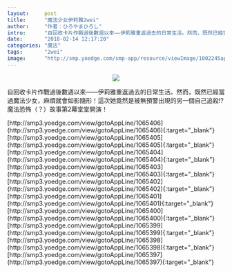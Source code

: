 ```yaml
---
layout:     post
title:      "魔法少女伊莉雅2wei"
author:     "作者：ひろやまひろし"
intro:      "自回收卡片作戰過後數週以來——伊莉雅重返過去的日常生活。然而，既然已經當過魔法少女，麻煩就會如影隨形！這次她竟然是被無預警出現的另一個自己追殺!?魔法恐怖（？）故事第2幕堂堂開演！"
date:       "2018-02-14 12:17:20"
categories: "魔法"
tags:       "2wei"
image:      "http://smp.yoedge.com/smp-app/resource/viewImage/1002245appline.png"
---
```

<div style="text-align: center">
<p><img src="http://smp.yoedge.com/smp-app/resource/viewImage/1002245appline.png"/></p>
</div>
<p class="post-meta">
<span>自回收卡片作戰過後數週以來——伊莉雅重返過去的日常生活。然而，既然已經當過魔法少女，麻煩就會如影隨形！這次她竟然是被無預警出現的另一個自己追殺!?魔法恐怖（？）故事第2幕堂堂開演！</span>
</p>
[http://smp3.yoedge.com/view/gotoAppLine/1065406](http://smp3.yoedge.com/view/gotoAppLine/1065406){:target="_blank"}
[http://smp3.yoedge.com/view/gotoAppLine/1065405](http://smp3.yoedge.com/view/gotoAppLine/1065405){:target="_blank"}
[http://smp3.yoedge.com/view/gotoAppLine/1065404](http://smp3.yoedge.com/view/gotoAppLine/1065404){:target="_blank"}
[http://smp3.yoedge.com/view/gotoAppLine/1065403](http://smp3.yoedge.com/view/gotoAppLine/1065403){:target="_blank"}
[http://smp3.yoedge.com/view/gotoAppLine/1065402](http://smp3.yoedge.com/view/gotoAppLine/1065402){:target="_blank"}
[http://smp3.yoedge.com/view/gotoAppLine/1065401](http://smp3.yoedge.com/view/gotoAppLine/1065401){:target="_blank"}
[http://smp3.yoedge.com/view/gotoAppLine/1065400](http://smp3.yoedge.com/view/gotoAppLine/1065400){:target="_blank"}
[http://smp3.yoedge.com/view/gotoAppLine/1065399](http://smp3.yoedge.com/view/gotoAppLine/1065399){:target="_blank"}
[http://smp3.yoedge.com/view/gotoAppLine/1065398](http://smp3.yoedge.com/view/gotoAppLine/1065398){:target="_blank"}
[http://smp3.yoedge.com/view/gotoAppLine/1065397](http://smp3.yoedge.com/view/gotoAppLine/1065397){:target="_blank"}


